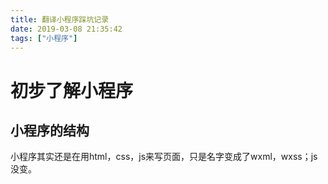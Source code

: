 ```yaml
---
title: 翻译小程序踩坑记录
date: 2019-03-08 21:35:42
tags: ["小程序"]
---
```


# 初步了解小程序

## 小程序的结构

小程序其实还是在用html，css，js来写页面，只是名字变成了wxml，wxss；js没变。




